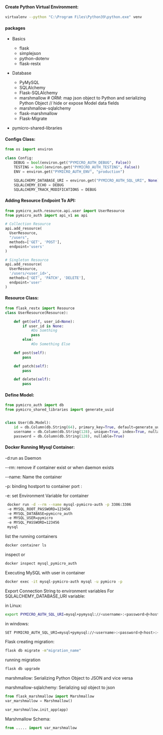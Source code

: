 #### Create Python Virtual Environment:

```bash
virtualenv --python "C:\Program Files\Python39\python.exe" venv
```



#### packages

- Basics
  - flask 
  - simplejson
  - python-dotenv
  - flask-restx

- Database
  - PyMySQL
  - SQLAlchemy
  - Flask-SQLAlchemy
  - marshmallow # ORM: map json object to Python and serializing Python Object //  hide or expose Model data fields
  - marshmallow-sqlalchemy
  - flask-marshmallow
  - Flask-Migrate




- pymicro-shared-libraries



#### Configs Class:

```py
from os import environ

class Config:
    DEBUG = bool(environ.get("PYMICRO_AUTH_DEBUG", False))
    TESTING = bool(environ.get("PYMICRO_AUTH_TESTING", False))
    ENV = environ.get("PYMICRO_AUTH_ENV", "production")

    SQLALCHEMY_DATABASE_URI = environ.get("PYMICRO_AUTH_SQL_URI", None)
    SQLALCHEMY_ECHO = DEBUG
    SQLALCHEMY_TRACK_MODIFICATIONS = DEBUG
```



#### Adding Resource Endpoint To API:

```python
from pymicro_auth.resource.api.user import UserResource
from pymicro_auth import api_v1 as api

# Collection Resource
api.add_resource(
  UserResource,
  "/users",
  methods=['GET', 'POST'],
  endpoint='users'
)

# Singleton Resource
api.add_resource(
  UserResource,
  '/users/<user_id>',
  methods=['GET', 'PATCH', 'DELETE'],
  endpoint='user'
)
```

#### Resource Class:

```python
from flask_restx import Resource
class UserResource(Resource):

    def get(self, user_id=None):
        if user_id is None:
			#Do Somthing
			pass
        else:
        	#Do Something Else

    def post(self):
        pass

    def patch(self):
        pass

    def delete(self):
        pass
```



#### Define Model:

```python
from pymicro_auth import db
from pymicro_shared_libraries import generate_uuid


class User(db.Model):
    id = db.Column(db.String(64), primary_key=True, default=generate_uuid)
    username = db.Column(db.String(128), unique=True, index=True, nullable=False)
    password = db.Column(db.String(128), nullable=True)
```



#### Docker Running Mysql Container:

-d:run as  Daemon

--rm: remove if container exist or when daemon exists

--name: Name the container

-p: binding hostport to container port <host-port>:<contaiber-port>

-e: set Environment Variable for container

```bash
 docker run -d --rm --name mysql-pymicro-auth -p 3306:3306
 -e MYSQL_ROOT_PASSWORD=123456
 -e MYSQL_DATABASE=pymicro_auth 
 -e MYSQL_USER=pymicro 
 -e MYSQL_PASSWORD=123456 
 mysql
```

list the running containers

```bash
docker container ls
```

inspect <container> or <image>

```bash
docker inspect mysql_pymicro_auth
```

Executing MySQL with <pymicro> user in <mysql-pymicro-auth> container

```bash
docker exec -it mysql-pymicro-auth mysql -u pymicro -p
```



Export Connection String to environment variables For SQLALCHEMY_DATABASE_URI variable:

in Linux:

```bash
export PYMICRO_AUTH_SQL_URI=mysql+pymysql://<username>:<password>@<host>:<port>/<dbname>
```

in windows:

```bash
SET PYMICRO_AUTH_SQL_URI=mysql+pymysql://<username>:<password>@<host>:<port>/<dbname>
```

Flask creating migration:

```bash
flask db migrate -m"migration_name"
```

running migration

```bash
flask db upgrade
```

marshmallow: Serializing Python Object to JSON and vice versa

marshmallow-sqlalchemy: Serializing sql object to json

```python
from flask_marshmallow import Marshmallow
var_marshmallow = Marshmallow()

var_marshmallow.init_app(app)
```



Marshmallow Schema:

```python
from ..... import var_marshmallow
```


